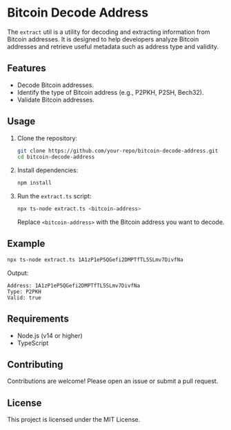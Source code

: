 # Bitcoin Decode Address

The `extract` util is a utility for decoding and extracting information from Bitcoin addresses. It is designed to help developers analyze Bitcoin addresses and retrieve useful metadata such as address type and validity.

## Features

- Decode Bitcoin addresses.
- Identify the type of Bitcoin address (e.g., P2PKH, P2SH, Bech32).
- Validate Bitcoin addresses.

## Usage

1. Clone the repository:
   ```bash
   git clone https://github.com/your-repo/bitcoin-decode-address.git
   cd bitcoin-decode-address
   ```

2. Install dependencies:
   ```bash
   npm install
   ```

3. Run the `extract.ts` script:
   ```bash
   npx ts-node extract.ts <bitcoin-address>
   ```

   Replace `<bitcoin-address>` with the Bitcoin address you want to decode.

## Example

```bash
npx ts-node extract.ts 1A1zP1eP5QGefi2DMPTfTL5SLmv7DivfNa
```

Output:
```
Address: 1A1zP1eP5QGefi2DMPTfTL5SLmv7DivfNa
Type: P2PKH
Valid: true
```

## Requirements

- Node.js (v14 or higher)
- TypeScript

## Contributing

Contributions are welcome! Please open an issue or submit a pull request.

## License

This project is licensed under the MIT License.

